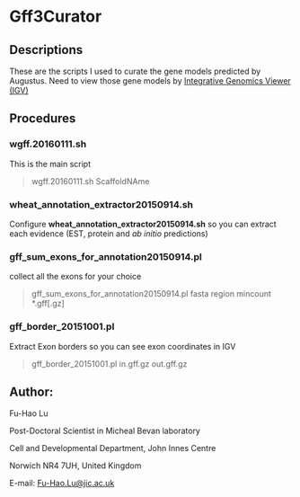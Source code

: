# Gff3Curator


## Descriptions

These are the scripts I used to curate the gene models predicted by Augustus.
Need to view those gene models by [Integrative Genomics Viewer (IGV)](http://software.broadinstitute.org/software/igv/)

## Procedures

### wgff.20160111.sh

This is the main script

> wgff.20160111.sh ScaffoldNAme

### wheat_annotation_extractor20150914.sh

Configure **wheat_annotation_extractor20150914.sh** so you can extract each evidence (EST, protein and _ab initio_ predictions)

### gff_sum_exons_for_annotation20150914.pl

collect all the exons for your choice

> gff_sum_exons_for_annotation20150914.pl fasta region mincount *.gff[.gz]

### gff_border_20151001.pl

Extract Exon borders so you can see exon coordinates in IGV

> gff_border_20151001.pl in.gff.gz out.gff.gz

## Author:

Fu-Hao Lu

Post-Doctoral Scientist in Micheal Bevan laboratory

Cell and Developmental Department, John Innes Centre

Norwich NR4 7UH, United Kingdom

E-mail: <Fu-Hao.Lu@jic.ac.uk>
